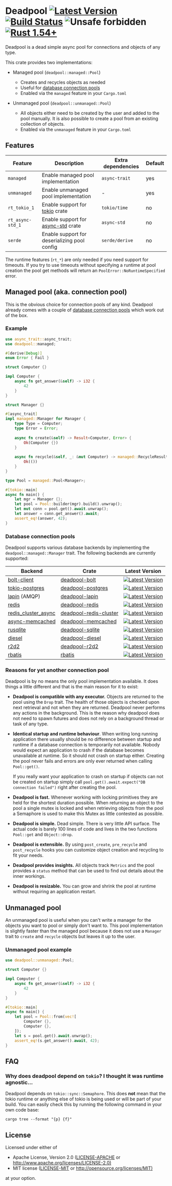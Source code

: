 # Deadpool [![Latest Version](https://img.shields.io/crates/v/deadpool.svg)](https://crates.io/crates/deadpool) [![Build Status](https://img.shields.io/github/actions/workflow/status/bikeshedder/deadpool/ci.yml?branch=master)](https://github.com/bikeshedder/deadpool/actions?query=workflow%3ARust) ![Unsafe forbidden](https://img.shields.io/badge/unsafe-forbidden-success.svg "Unsafe forbidden") [![Rust 1.54+](https://img.shields.io/badge/rustc-1.54+-lightgray.svg "Rust 1.54+")](https://blog.rust-lang.org/2021/07/29/Rust-1.54.0.html)


Deadpool is a dead simple async pool for connections and objects
of any type.

This crate provides two implementations:

- Managed pool (`deadpool::managed::Pool`)
  - Creates and recycles objects as needed
  - Useful for [database connection pools](#database-connection-pools)
  - Enabled via the `managed` feature in your `Cargo.toml`

- Unmanaged pool (`deadpool::unmanaged::Pool`)
  - All objects either need to be created by the user and added to the
    pool manually. It is also possible to create a pool from an existing
    collection of objects.
  - Enabled via the `unmanaged` feature in your `Cargo.toml`

## Features

| Feature | Description | Extra dependencies | Default |
| ------- | ----------- | ------------------ | ------- |
| `managed` | Enable managed pool implementation | `async-trait` | yes |
| `unmanaged` | Enable unmanaged pool implementation | - | yes |
| `rt_tokio_1` | Enable support for [tokio](https://crates.io/crates/tokio) crate | `tokio/time` | no |
| `rt_async-std_1` | Enable support for [async-std](https://crates.io/crates/async-std) crate | `async-std` | no |
| `serde` | Enable support for deserializing pool config | `serde/derive` | no |

The runtime features (`rt_*`) are only needed if you need support for
timeouts. If you try to use timeouts without specifying a runtime at
pool creation the pool get methods will return an
`PoolError::NoRuntimeSpecified` error.

## Managed pool (aka. connection pool)

This is the obvious choice for connection pools of any kind. Deadpool already
comes with a couple of [database connection pools](#database-connection-pools)
which work out of the box.

### Example

```rust
use async_trait::async_trait;
use deadpool::managed;

#[derive(Debug)]
enum Error { Fail }

struct Computer {}

impl Computer {
    async fn get_answer(&self) -> i32 {
        42
    }
}

struct Manager {}

#[async_trait]
impl managed::Manager for Manager {
    type Type = Computer;
    type Error = Error;
    
    async fn create(&self) -> Result<Computer, Error> {
        Ok(Computer {})
    }
    
    async fn recycle(&self, _: &mut Computer) -> managed::RecycleResult<Error> {
        Ok(())
    }
}

type Pool = managed::Pool<Manager>;

#[tokio::main]
async fn main() {
    let mgr = Manager {};
    let pool = Pool::builder(mgr).build().unwrap();
    let mut conn = pool.get().await.unwrap();
    let answer = conn.get_answer().await;
    assert_eq!(answer, 42);
}
```

### Database connection pools

Deadpool supports various database backends by implementing the
`deadpool::managed::Manager` trait. The following backends are
currently supported:

Backend | Crate | Latest Version |
------- | ----- | -------------- |
[bolt-client](https://crates.io/crates/bolt-client) | [deadpool-bolt](https://crates.io/crates/deadpool-bolt) | [![Latest Version](https://img.shields.io/crates/v/deadpool-bolt.svg)](https://crates.io/crates/deadpool-bolt) |
[tokio-postgres](https://crates.io/crates/tokio-postgres) | [deadpool-postgres](https://crates.io/crates/deadpool-postgres) | [![Latest Version](https://img.shields.io/crates/v/deadpool-postgres.svg)](https://crates.io/crates/deadpool-postgres) |
[lapin](https://crates.io/crates/lapin) (AMQP) | [deadpool-lapin](https://crates.io/crates/deadpool-lapin) | [![Latest Version](https://img.shields.io/crates/v/deadpool-lapin.svg)](https://crates.io/crates/deadpool-lapin) |
[redis](https://crates.io/crates/redis) | [deadpool-redis](https://crates.io/crates/deadpool-redis) | [![Latest Version](https://img.shields.io/crates/v/deadpool-redis.svg)](https://crates.io/crates/deadpool-redis) |
[redis_cluster_async](https://crates.io/crates/redis_cluster_async) | [deadpool-redis-cluster](https://crates.io/crates/deadpool-redis-cluster) | [![Latest Version](https://img.shields.io/crates/v/deadpool-redis.svg)](https://crates.io/crates/deadpool-redis-cluster) |
[async-memcached](https://crates.io/crates/async-memcached) | [deadpool-memcached](https://crates.io/crates/deadpool-memcached) | [![Latest Version](https://img.shields.io/crates/v/deadpool-memcached.svg)](https://crates.io/crates/deadpool-memcached) |
[rusqlite](https://crates.io/crates/rusqlite) | [deadpool-sqlite](https://crates.io/crates/deadpool-sqlite) | [![Latest Version](https://img.shields.io/crates/v/deadpool-sqlite.svg)](https://crates.io/crates/deadpool-sqlite) |
[diesel](https://crates.io/crates/diesel) | [deadpool-diesel](https://crates.io/crates/deadpool-diesel) | [![Latest Version](https://img.shields.io/crates/v/deadpool-diesel.svg)](https://crates.io/crates/deadpool-diesel) |
[r2d2](https://crates.io/crates/r2d2) | [deadpool-r2d2](https://crates.io/crates/deadpool-r2d2) | [![Latest Version](https://img.shields.io/crates/v/deadpool-r2d2.svg)](https://crates.io/crates/deadpool-r2d2) |
[rbatis](https://crates.io/crates/rbatis) | [rbatis](https://crates.io/crates/rbatis) | [![Latest Version](https://img.shields.io/crates/v/rbatis.svg)](https://crates.io/crates/rbatis) |

### Reasons for yet another connection pool

Deadpool is by no means the only pool implementation available. It does
things a little different and that is the main reason for it to exist:

- **Deadpool is compatible with any executor.** Objects are returned to the
  pool using the `Drop` trait. The health of those objects is checked upon
  next retrieval and not when they are returned. Deadpool never performs any
  actions in the background. This is the reason why deadpool does not need
  to spawn futures and does not rely on a background thread or task of any
  type.

- **Identical startup and runtime behaviour**. When writing long running
  application there usually should be no difference between startup and
  runtime if a database connection is temporarily not available. Nobody
  would expect an application to crash if the database becomes unavailable
  at runtime. So it should not crash on startup either. Creating the pool
  never fails and errors are only ever returned when calling `Pool::get()`.

  If you really want your application to crash on startup if objects can
  not be created on startup simply call
  `pool.get().await.expect("DB connection failed")` right after creating
  the pool.

- **Deadpool is fast.** Whenever working with locking primitives they are
  held for the shortest duration possible. When returning an object to the
  pool a single mutex is locked and when retrieving objects from the pool
  a Semaphore is used to make this Mutex as little contested as possible.

- **Deadpool is simple.** Dead simple. There is very little API surface.
  The actual code is barely 100 lines of code and lives in the two functions
  `Pool::get` and `Object::drop`.

- **Deadpool is extensible.** By using `post_create`, `pre_recycle` and
  `post_recycle` hooks you can customize object creation and recycling
  to fit your needs.

- **Deadpool provides insights.** All objects track `Metrics` and the pool
  provides a `status` method that can be used to find out details about
  the inner workings.

- **Deadpool is resizable.** You can grow and shrink the pool at runtime
  without requiring an application restart.


## Unmanaged pool

An unmanaged pool is useful when you can't write a manager for the objects
you want to pool or simply don't want to. This pool implementation is slightly
faster than the managed pool because it does not use a `Manager` trait to
`create` and `recycle` objects but leaves it up to the user.

### Unmanaged pool example

```rust
use deadpool::unmanaged::Pool;

struct Computer {}

impl Computer {
    async fn get_answer(&self) -> i32 {
        42
    }
}

#[tokio::main]
async fn main() {
    let pool = Pool::from(vec![
        Computer {},
        Computer {},
    ]);
    let s = pool.get().await.unwrap();
    assert_eq!(s.get_answer().await, 42);
}
```

## FAQ

### Why does deadpool depend on `tokio`? I thought it was runtime agnostic...

Deadpool depends on `tokio::sync::Semaphore`. This does **not** mean that
the tokio runtime or anything else of tokio is being used or will be part
of your build. You can easily check this by running the following command
in your own code base:

```shell
cargo tree --format "{p} {f}"
```

## License

Licensed under either of

- Apache License, Version 2.0 ([LICENSE-APACHE](LICENSE-APACHE) or <http://www.apache.org/licenses/LICENSE-2.0)>
- MIT license ([LICENSE-MIT](LICENSE-MIT) or <http://opensource.org/licenses/MIT)>

at your option.
